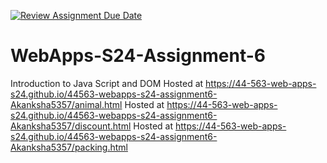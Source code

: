 [![Review Assignment Due Date](https://classroom.github.com/assets/deadline-readme-button-24ddc0f5d75046c5622901739e7c5dd533143b0c8e959d652212380cedb1ea36.svg)](https://classroom.github.com/a/1Z6dGCon)
# WebApps-S24-Assignment-6
Introduction to Java Script and DOM
Hosted at https://44-563-web-apps-s24.github.io/44563-webapps-s24-assignment6-Akanksha5357/animal.html
Hosted at https://44-563-web-apps-s24.github.io/44563-webapps-s24-assignment6-Akanksha5357/discount.html
Hosted at https://44-563-web-apps-s24.github.io/44563-webapps-s24-assignment6-Akanksha5357/packing.html

